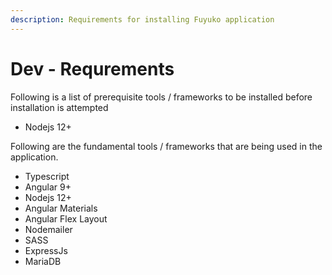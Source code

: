 ```yaml
---
description: Requirements for installing Fuyuko application
---
```


# Dev - Requrements

Following is a list of prerequisite tools / frameworks to be installed before installation is attempted

* Nodejs 12+

Following are the fundamental tools / frameworks that are being used in the application. 

* Typescript
* Angular 9+
* Nodejs 12+
* Angular Materials
* Angular Flex Layout
* Nodemailer
* SASS
* ExpressJs
* MariaDB



